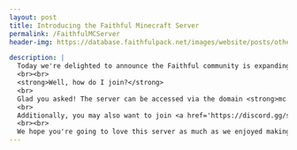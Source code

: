 ```yaml
---
layout: post
title: Introducing the Faithful Minecraft Server
permalink: /FaithfulMCServer
header-img: https://database.faithfulpack.net/images/website/posts/other/server.jpg

description: |
  Today we're delighted to announce the Faithful community is expanding beyond Discord and into the game the packs are all about – Minecraft! The Faithful Minecraft Server is a place to meet fellow users of the pack, play the game and have fun. With a freebuild creative world available now and a survival world coming soon, the server has something for everyone. Oh, and have I mentioned that you can join with both Java and Bedrock? Thanks to Geyser you can play on the server with any device that supports Minecraft, be it your phone or the smart fridge you somehow managed to install Linux and WINE on.
  <br><br>
  <strong>Well, how do I join?</strong>
  <br>
  Glad you asked! The server can be accessed via the domain <strong>mc.faithfulpack.net</strong> (and the port <strong>25783</strong> if you're connecting using Bedrock Edition). You can join with Java Edition version 1.20.1 or the latest version of Bedrock Edition. Add the server to your server list and you're good to go!
  <br>
  Additionally, you may also want to join <a href='https://discord.gg/sN9YRQbBv7'>our Discord server</a> and grab yourself the Minecraft Server role to gain access to the server-related channels.
  <br><br>
  We hope you're going to love this server as much as we enjoyed making it, and we can't wait to see you there!
---
```

